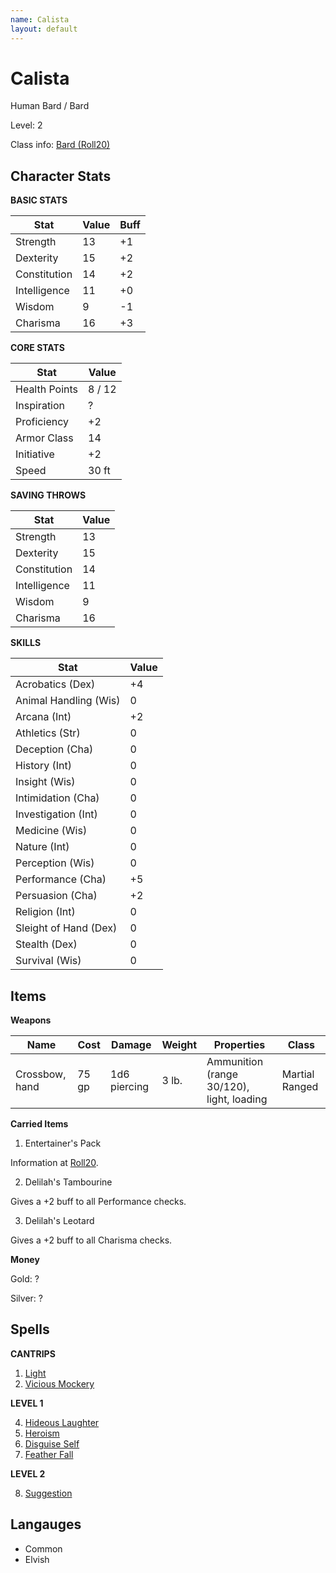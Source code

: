 ```yaml
---
name: Calista
layout: default
---
```


# Calista

Human Bard / Bard 

Level: 2

Class info: [Bard (Roll20)](https://roll20.net/compendium/dnd5e/Bard#content)

## Character Stats

**BASIC STATS**

| Stat         | Value | Buff |
| ------------ | ----- | ---- |
| Strength     | 13    | +1   |
| Dexterity    | 15    | +2   |
| Constitution | 14    | +2   |
| Intelligence | 11    | +0   |
| Wisdom       | 9     | -1   |
| Charisma     | 16    | +3   |

**CORE STATS**

| Stat          | Value  |
| ------------- | ------ |
| Health Points | 8 / 12 |
| Inspiration   | ?      | 
| Proficiency   | +2     | 
| Armor Class   | 14     | 
| Initiative    | +2     | 
| Speed         | 30 ft  | 

**SAVING THROWS**

| Stat         | Value |
| ------------ | ----- |
| Strength     | 13    |
| Dexterity    | 15    |
| Constitution | 14    |
| Intelligence | 11    |
| Wisdom       | 9     |
| Charisma     | 16    |

**SKILLS**

| Stat                  | Value |
| --------------------- | ----- |
| Acrobatics (Dex)      | +4    |
| Animal Handling (Wis) | 0     |
| Arcana (Int)          | +2    |
| Athletics (Str)       | 0     |
| Deception (Cha)       | 0     |
| History (Int)         | 0     |
| Insight (Wis)         | 0     |
| Intimidation (Cha)    | 0     |
| Investigation (Int)   | 0     |
| Medicine (Wis)        | 0     |
| Nature (Int)          | 0     |
| Perception (Wis)      | 0     |
| Performance (Cha)     | +5    |
| Persuasion (Cha)      | +2    |
| Religion (Int)        | 0     |
| Sleight of Hand (Dex) | 0     |
| Stealth (Dex)         | 0     |
| Survival (Wis)        | 0     |

## Items

**Weapons**

| Name           | Cost  | Damage       | Weight | Properties                                | Class          |
| -------------- | ----- | ------------ | ------ | ----------------------------------------- | -------------- |
| Crossbow, hand | 75 gp | 1d6 piercing | 3 lb.  | Ammunition (range 30/120), light, loading | Martial Ranged |

**Carried Items**

1. Entertainer's Pack

Information at [Roll20](https://roll20.net/compendium/dnd5e/Entertainer%27s%20Pack#h-Entertainer%27s%20Pack).

2. Delilah's Tambourine

Gives a +2 buff to all Performance checks.

3. Delilah's Leotard

Gives a +2 buff to all Charisma checks.

**Money**

Gold: ?

Silver: ? 

## Spells

**CANTRIPS**

1. [Light](https://5thsrd.org/spellcasting/spells/light/)
2. [Vicious Mockery](https://5thsrd.org/spellcasting/spells/vicious_mockery/)

**LEVEL 1**

4. [Hideous Laughter](https://5thsrd.org/spellcasting/spells/hideous_laughter/)
5. [Heroism](https://5thsrd.org/spellcasting/spells/heroism/)
6. [Disguise Self](https://5thsrd.org/spellcasting/spells/disguise_self/)
7. [Feather Fall](https://5thsrd.org/spellcasting/spells/feather_fall/)

**LEVEL 2**

8. [Suggestion](https://5thsrd.org/spellcasting/spells/suggestion/)

## Langauges

- Common
- Elvish
